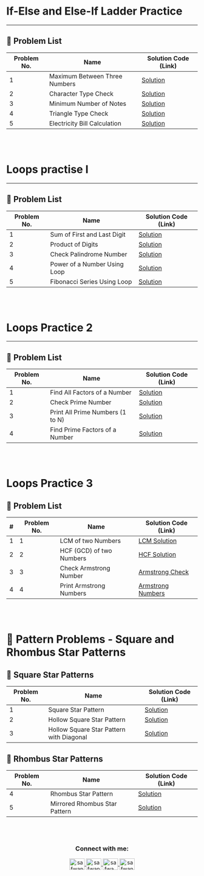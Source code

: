 # If-Else and Else-If Ladder Practice
----
## 🔹 Problem List

| Problem No. | Name                          | Solution Code (Link) |
|------------|--------------------------------|----------------------|
| 1          | Maximum Between Three Numbers | [Solution](#)       |
| 2          | Character Type Check          | [Solution](#)       |
| 3          | Minimum Number of Notes       | [Solution](#)       |
| 4          | Triangle Type Check           | [Solution](#)       |
| 5          | Electricity Bill Calculation  | [Solution](#)       |

<br><br>

# Loops practise I

----

## 🔹 Problem List

| Problem No. | Name                                              | Solution Code (Link) |
|------------|-------------------------------------------------|----------------------|
| 1          | Sum of First and Last Digit                      | [Solution](#)       |
| 2          | Product of Digits                                | [Solution](#)       |
| 3          | Check Palindrome Number                          | [Solution](#)       |
| 4          | Power of a Number Using Loop                     | [Solution](#)       |
| 5          | Fibonacci Series Using Loop                      | [Solution](#)       |

<br>
<br>

# Loops Practice 2 

---

## 🔹 Problem List

| Problem No. | Name                                      | Solution Code (Link) |
|------------|-----------------------------------------|----------------------|
| 1          | Find All Factors of a Number           | [Solution](#)       |
| 2          | Check Prime Number                     | [Solution](#)       |
| 3          | Print All Prime Numbers (1 to N)       | [Solution](#)       |
| 4          | Find Prime Factors of a Number         | [Solution](#)       |

<br><br>
# Loops Practice 3

## 🔹 Problem List

| #  | Problem No. | Name                          | Solution Code (Link) |
|----|------------|--------------------------------|----------------------|
| 1  | 1          | LCM of two Numbers            | [LCM Solution](#) |
| 2  | 2          | HCF (GCD) of two Numbers      | [HCF Solution](#) |
| 3  | 3          | Check Armstrong Number        | [Armstrong Check](#) |
| 4  | 4          | Print Armstrong Numbers       | [Armstrong Numbers](#) |

<br><br>

# 🔹 Pattern Problems - Square and Rhombus Star Patterns


## 🔹 Square Star Patterns

| Problem No. | Name                                      | Solution Code (Link) |
|------------|-----------------------------------------|----------------------|
| 1          | Square Star Pattern                    | [Solution](#)       |
| 2          | Hollow Square Star Pattern             | [Solution](#)       |
| 3          | Hollow Square Star Pattern with Diagonal | [Solution](#)       |

## 🔹 Rhombus Star Patterns

| Problem No. | Name                              | Solution Code (Link) |
|------------|----------------------------------|----------------------|
| 4          | Rhombus Star Pattern             | [Solution](#)       |
| 5          | Mirrored Rhombus Star Pattern    | [Solution](#)       |







<br><br>
<h3 align="center">Connect with me:</h3>
<p align="center">
       <a href="mailto:safwannasir49@gmail.com" target="blank">
        <img align="center" src="https://www.svgrepo.com/show/484206/mail.svg" alt="safwannasir49@gmail.com" height="30" width="40" />
    </a>
    <a href="https://twitter.com/SafwanNasir49" target="blank">
        <img align="center" src="https://raw.githubusercontent.com/rahuldkjain/github-profile-readme-generator/master/src/images/icons/Social/twitter.svg" alt="safwannasir" height="30" width="40" />
    </a>
    <a href="https://linkedin.com/in/safwan-nasir-955745219" target="blank">
        <img align="center" src="https://raw.githubusercontent.com/rahuldkjain/github-profile-readme-generator/master/src/images/icons/Social/linked-in-alt.svg" alt="safwa_nasir" height="30" width="40" />
    </a>
    <a href="https://github.com/safwannasir49" target="blank">
        <img align="center" src="https://raw.githubusercontent.com/rahuldkjain/github-profile-readme-generator/master/src/images/icons/Social/github.svg" alt="safwannasir49" height="30" width="40" />
    </a>
</p>

